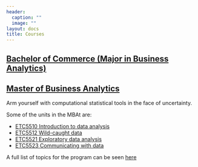 ```yaml
---
header:
  caption: ""
  image: ""
layout: docs
title: Courses
---
```


## [Bachelor of Commerce (Major in Business Analytics)](http://www.monash.edu/pubs/2019handbooks/aos/business-analytics/ug-bus-business-analytics.html)

## [Master of Business Analytics](https://www.monash.edu/business/master-of-business-analytics)

Arm yourself with computational statistical tools in the face of uncertainty.

Some of the units in the MBAt are:

- [ETC5510 Introduction to data analysis](https://mida.numbat.space)
- [ETC5512 Wild-caught data](https://wcd.numbat.space)
- [ETC5521 Exploratory data analysis](https://eda.numbat.space)
- [ETC5523 Communicating with data](https://cwd.numbat.space)

A full list of topics for the program can be seen [here](https://docs.google.com/document/d/1gfQhTXdZmO2EYl_a-v7ySilBjXM9bO00da7yTE6ZP_s/edit#heading=h.jd2um1n5bbn6)